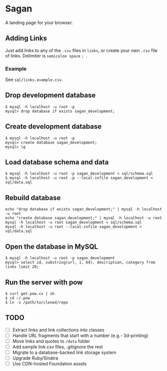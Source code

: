 # Sagan

A landing page for your browser.


## Adding Links

Just add links to any of the `.csv` files in `links`, or create your own `.csv` file of links. Delimiter is `semicolon space` `; `.


### Example

See `sql/links.example.csv`.

## Drop development database

```
$ mysql -h localhost -u root -p
mysql> drop database if exists sagan_development;
```

## Create development database

```
$ mysql -h localhost -u root -p
mysql> create database sagan_development;
mysql> \q
```

## Load database schema and data

```
$ mysql -h localhost -u root -p sagan_development < sql/schema.sql
$ mysql -h localhost -u root -p --local-infile sagan_development < sql/data.sql
```

## Rebuild database

```
echo "drop database if exists sagan_development;" | mysql -h localhost -u root
echo "create database sagan_development;" | mysql -h localhost -u root
mysql -h localhost -u root sagan_development < sql/schema.sql
mysql -h localhost -u root --local-infile sagan_development < sql/data.sql
```

## Open the database in MySQL

```
$ mysql -h localhost -u root -p sagan_development
mysql> select id, substring(url, 1, 64), description, category from links limit 20;
```

## Run the server with pow

```
$ curl get.pow.cx | sh
$ cd ~/.pow
$ ln -s /path/to/cloned/repo
```

## TODO

* [ ] Extract links and link collections into classes
* [ ] Handle URL fragments that start with a number (e.g.- 3d-printing)
* [ ] Move links and quotes to `/data` folder
* [ ] Add sample link.csv files, .gitignore the rest
* [ ] Migrate to a database-backed link storage system
* [ ] Upgrade Ruby/Sinatra
* [ ] Use CDN-hosted Foundation assets
